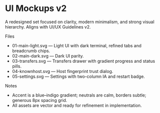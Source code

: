 # UI Mockups v2

A redesigned set focused on clarity, modern minimalism, and strong visual hierarchy. Aligns with UI/UX Guidelines v2.

Files
- 01-main-light.svg — Light UI with dark terminal, refined tabs and breadcrumb chips.
- 02-main-dark.svg — Dark UI parity.
- 03-transfers.svg — Transfers drawer with gradient progress and status pills.
- 04-knownhost.svg — Host fingerprint trust dialog.
- 05-settings.svg — Settings with two-column IA and restart badge.

Notes
- Accent is a blue–indigo gradient; neutrals are calm, borders subtle; generous 8px spacing grid.
- All assets are vector and ready for refinement in implementation.
